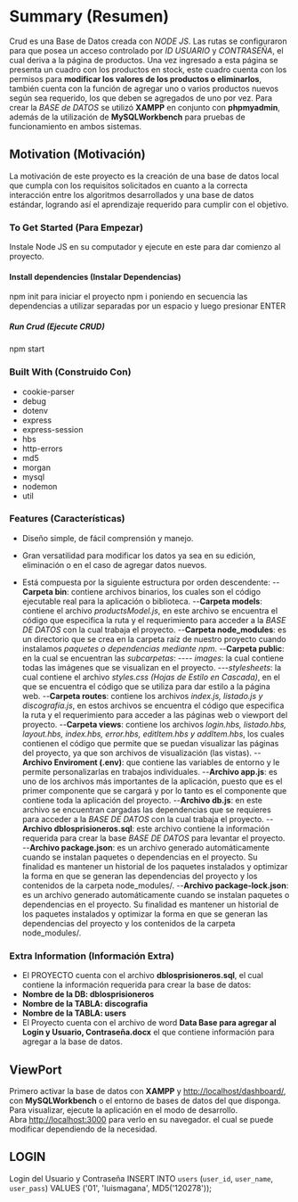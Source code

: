 # Summary (Resumen)

Crud es una Base de Datos creada con *NODE JS*. Las rutas se configuraron para que posea un acceso controlado por *ID USUARIO* y *CONTRASEÑA*, el cual deriva a la página de productos. Una vez ingresado a esta página se presenta un cuadro con los productos en stock, este cuadro cuenta con los permisos para **modificar los valores de los productos o eliminarlos**, también cuenta con la función de agregar uno o varios productos nuevos según sea requerido, los que deben se agregados de uno por vez.
Para crear la *BASE de DATOS* se utilizó **XAMPP** en conjunto con **phpmyadmin**, además de la utilización de **MySQLWorkbench** para pruebas de funcionamiento en ambos sistemas.

## Motivation (Motivación)

La motivación de este proyecto es la creación de una base de datos local que cumpla con los requisitos solicitados en cuanto a la correcta interacción entre los  algoritmos desarrollados y una base de datos estándar, logrando así el aprendizaje requerido para cumplir con el objetivo.

### To Get Started (Para Empezar)

Instale Node JS en su computador y ejecute en este para dar comienzo al proyecto.

#### Install dependencies (Instalar Dependencias)

npm init para iniciar el proyecto
npm i poniendo en secuencia las dependencias a utilizar separadas por un espacio y luego presionar ENTER

##### Run Crud (Ejecute CRUD)

npm start

### Built With (Construido Con)

- cookie-parser
- debug
- dotenv
- express
- express-session
- hbs
- http-errors
- md5
- morgan
- mysql
- nodemon
- util

### Features (Características)

- Diseño simple, de fácil comprensión y manejo.
- Gran versatilidad para modificar los datos ya sea en su edición, eliminación o en el caso de agregar datos nuevos.

- Está compuesta por la siguiente estructura por orden descendente:
-- **Carpeta bin**: contiene archivos binarios, los cuales son el código ejecutable real para la aplicación o biblioteca.
--**Carpeta models**: contiene el archivo *productsModel.js*, en este archivo se encuentra  el código que especifica la ruta y el requerimiento para acceder a la *BASE DE DATOS* con la cual trabaja el proyecto.
--**Carpeta node_modules**: es un directorio que se crea en la carpeta raíz de nuestro proyecto cuando instalamos *paquetes o dependencias mediante npm*.
--**Carpeta public**: en la cual se encuentran las *subcarpetas*:
---- *images*: la cual contiene todas las imágenes que se visualizan en el proyecto.
---*stylesheets*: la cual contiene el archivo *styles.css (Hojas de Estilo en Cascada)*, en el que se encuentra el código que se utiliza para dar estilo a la página web.
--**Carpeta routes**: contiene los archivos *index.js, listado.js y discografía.js*, en estos archivos se encuentra el código que especifica la ruta y el requerimiento para acceder a las páginas web o viewport del proyecto.
--**Carpeta views**: contiene los archivos *login.hbs, listado.hbs, layout.hbs,  index.hbs, error.hbs, editItem.hbs y addItem.hbs*, los cuales contienen el código que permite que se puedan visualizar las páginas del proyecto, ya que son archivos de visualización (las vistas).
-- **Archivo Enviroment (.env)**: que contiene las variables de entorno y le permite personalizarlas en trabajos individuales.
--**Archivo app.js**: es uno de los archivos más importantes de la aplicación, puesto que es el primer componente que se cargará y por lo tanto es el componente que contiene toda la aplicación del proyecto.
--**Archivo db.js**: en este archivo se encuentran cargadas las  dependencias que se requieres para acceder a la *BASE DE DATOS* con la cual trabaja el proyecto.
--**Archivo dblosprisioneros.sql**: este archivo contiene la información requerida para crear la base *BASE DE DATOS* para levantar el proyecto.
--**Archivo package.json**: es un archivo generado automáticamente cuando se instalan paquetes o dependencias en el proyecto. Su finalidad es mantener un historial de los paquetes instalados y optimizar la forma en que se generan las dependencias del proyecto y los contenidos de la carpeta node_modules/.
--**Archivo package-lock.json**: es un archivo generado automáticamente cuando se instalan paquetes o dependencias en el proyecto. Su finalidad es mantener un historial de los paquetes instalados y optimizar la forma en que se generan las dependencias del proyecto y los contenidos de la carpeta node_modules/.

### Extra Information (Información Extra)

- El PROYECTO cuenta con el  archivo **dblosprisioneros.sql**, el cual contiene la información requerida para crear la base de datos:
- **Nombre de la DB: dblosprisioneros**
- **Nombre de la TABLA: discografia**
- **Nombre de la TABLA: users**
- El Proyecto cuenta con  el archivo de word **Data Base para agregar al Login y Usuario, Contraseña.docx** el que contiene información para agregar a la base de datos.

## ViewPort

Primero activar la base de datos con **XAMPP** y [http://localhost/dashboard/](http://localhost/dashboard/), con **MySQLWorkbench** o el entorno de bases de datos del que disponga.
Para visualizar, ejecute la aplicación en el modo de desarrollo.\
Abra [http://localhost:3000](http://localhost:3000) para verlo en su navegador. el cual se puede modificar dependiendo de la necesidad.

## LOGIN

Login del  Usuario y Contraseña
INSERT INTO `users` (`user_id`, `user_name`, `user_pass`) VALUES ('01', 'luismagana', MD5('120278'));
